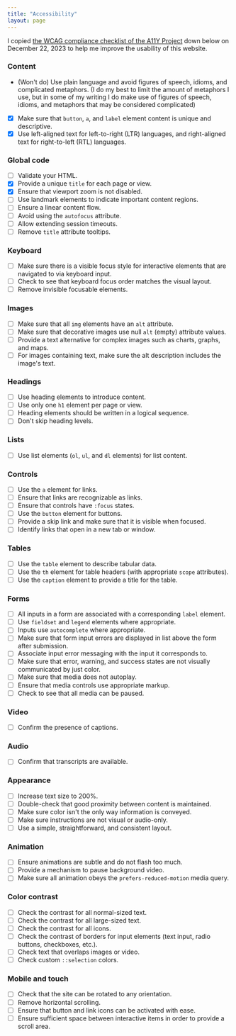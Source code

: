 ```yaml
---
title: "Accessibility"
layout: page
---
```

I copied [the WCAG compliance checklist of the A11Y Project](https://www.a11yproject.com/checklist/) down below on December 22, 2023 to help me improve the usability of this website.

### Content
- (Won't do) Use plain language and avoid figures of speech, idioms, and complicated metaphors. (I do my best to limit the amount of metaphors I use, but in some of my writing I do make use of figures of speech, idioms, and metaphors that may be considered complicated)
- [x] Make sure that `button`, `a`, and `label` element content is unique and descriptive.
- [x] Use left-aligned text for left-to-right (LTR) languages, and right-aligned text for right-to-left (RTL) languages.

### Global code
- [ ] Validate your HTML.
- [x] Provide a unique `title` for each page or view.
- [x] Ensure that viewport zoom is not disabled.
- [ ] Use landmark elements to indicate important content regions.
- [ ] Ensure a linear content flow.
- [ ] Avoid using the `autofocus` attribute.
- [ ] Allow extending session timeouts.
- [ ] Remove `title` attribute tooltips.

### Keyboard
- [ ] Make sure there is a visible focus style for interactive elements that are navigated to via keyboard input.
- [ ] Check to see that keyboard focus order matches the visual layout.
- [ ] Remove invisible focusable elements.

### Images
- [ ] Make sure that all `img` elements have an `alt` attribute.
- [ ] Make sure that decorative images use null `alt` (empty) attribute values.
- [ ] Provide a text alternative for complex images such as charts, graphs, and maps.
- [ ] For images containing text, make sure the alt description includes the image's text.

### Headings
- [ ] Use heading elements to introduce content.
- [ ] Use only one `h1` element per page or view.
- [ ] Heading elements should be written in a logical sequence.
- [ ] Don't skip heading levels.

### Lists
- [ ] Use list elements (`ol`, `ul`, and `dl` elements) for list content.

### Controls
- [ ] Use the `a` element for links.
- [ ] Ensure that links are recognizable as links.
- [ ] Ensure that controls have `:focus` states.
- [ ] Use the `button` element for buttons.
- [ ] Provide a skip link and make sure that it is visible when focused.
- [ ] Identify links that open in a new tab or window.

### Tables
- [ ] Use the `table` element to describe tabular data.
- [ ] Use the `th` element for table headers (with appropriate `scope` attributes).
- [ ] Use the `caption` element to provide a title for the table.

### Forms
- [ ] All inputs in a form are associated with a corresponding `label` element.
- [ ] Use `fieldset` and `legend` elements where appropriate.
- [ ] Inputs use `autocomplete` where appropriate.
- [ ] Make sure that form input errors are displayed in list above the form after submission.
- [ ] Associate input error messaging with the input it corresponds to.
- [ ] Make sure that error, warning, and success states are not visually communicated by just color.
- [ ] Make sure that media does not autoplay.
- [ ] Ensure that media controls use appropriate markup.
- [ ] Check to see that all media can be paused.

### Video
- [ ] Confirm the presence of captions.

### Audio
- [ ] Confirm that transcripts are available.

### Appearance
- [ ] Increase text size to 200%.
- [ ] Double-check that good proximity between content is maintained.
- [ ] Make sure color isn't the only way information is conveyed.
- [ ] Make sure instructions are not visual or audio-only.
- [ ] Use a simple, straightforward, and consistent layout.

### Animation
- [ ] Ensure animations are subtle and do not flash too much.
- [ ] Provide a mechanism to pause background video.
- [ ] Make sure all animation obeys the `prefers-reduced-motion` media query.

### Color contrast
- [ ] Check the contrast for all normal-sized text.
- [ ] Check the contrast for all large-sized text.
- [ ] Check the contrast for all icons.
- [ ] Check the contrast of borders for input elements (text input, radio buttons, checkboxes, etc.).
- [ ] Check text that overlaps images or video.
- [ ] Check custom `::selection` colors.

### Mobile and touch
- [ ] Check that the site can be rotated to any orientation.
- [ ] Remove horizontal scrolling.
- [ ] Ensure that button and link icons can be activated with ease.
- [ ] Ensure sufficient space between interactive items in order to provide a scroll area.